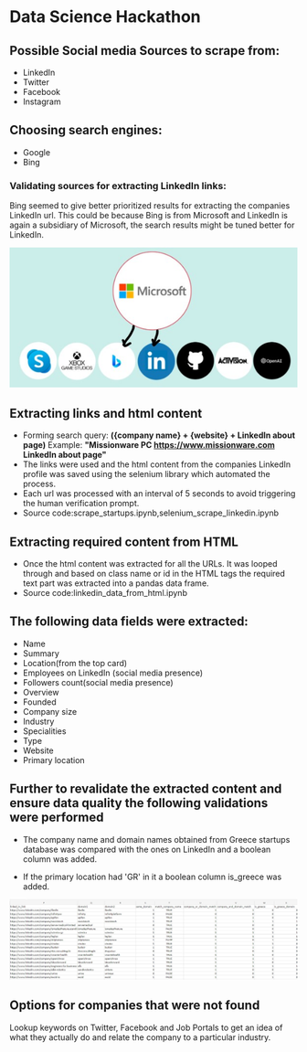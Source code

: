 # Data Science Hackathon
## Possible Social media Sources to scrape from:
* LinkedIn
* Twitter
* Facebook
* Instagram

## Choosing search engines:
* Google
* Bing

### Validating sources for extracting LinkedIn links:
Bing seemed to give better prioritized results for extracting the companies LinkedIn url. This could be because Bing is from Microsoft and LinkedIn is again a  subsidiary of Microsoft, the search results might be tuned better for LinkedIn.

<p align="center">
  <img src="https://github.com/paul2596/Data-Science-Hackathon/blob/main/img/linkedIn_bing_microsoft.jpg" width="650" alt="alt text">
</p>

## Extracting links and html content
* Forming search query: **({company name} + {website} + LinkedIn about page)**
  Example: **"Missionware PC https://www.missionware.com LinkedIn about page"**  
* The links were used and the html content from the companies LinkedIn profile was saved using the selenium library which automated the process.
* Each url was processed with an interval of 5 seconds to avoid triggering the human verification prompt.
* Source code:scrape_startups.ipynb,selenium_scrape_linkedin.ipynb

## Extracting required content from HTML 
* Once the html content was extracted for all the URLs. It was looped through and based on class name or id in the HTML tags the required text part was extracted into a pandas data frame.
* Source code:linkedin_data_from_html.ipynb
## The following data fields were extracted:
* Name
* Summary
* Location(from the top card)
* Employees on LinkedIn (social media presence)
* Followers count(social media presence)
* Overview 
* Founded
* Company size
* Industry
* Specialities
* Type
* Website
* Primary location


## Further to revalidate the extracted content and ensure data quality the following validations were performed

* The company name and domain names obtained from Greece startups database was compared with the ones on LinkedIn and a boolean column was added.

* If the primary location had 'GR' in it a boolean column is_greece was added.

<p align="center">
  <img src="https://github.com/paul2596/Data-Science-Hackathon/blob/main/img/linkedInValidation.jpg" width="950" alt="alt text">
</p>

## Options for companies that were not found
Lookup keywords on Twitter, Facebook and Job Portals to get an idea of what they actually do and relate the company to a particular industry.

